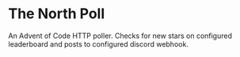 # The North Poll

An Advent of Code HTTP poller. Checks for new stars on
configured leaderboard and posts to configured discord
webhook.
